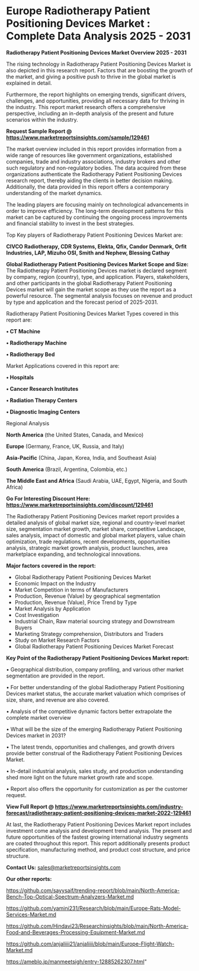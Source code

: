 # Europe Radiotherapy Patient Positioning Devices Market : Complete Data Analysis 2025 - 2031

<Strong> Radiotherapy Patient Positioning Devices Market Overview 2025 - 2031</strong>

The rising technology in Radiotherapy Patient Positioning Devices Market is also depicted in this research report. Factors that are boosting the growth of the market, and giving a positive push to thrive in the global market is explained in detail.

Furthermore, the report highlights on emerging trends, significant drivers, challenges, and opportunities, providing all necessary data for thriving in the industry. This report market research offers a comprehensive perspective, including an in-depth analysis of the present and future scenarios within the industry.

<strong>Request Sample Report @ <a href=https://www.marketreportsinsights.com/sample/129461>https://www.marketreportsinsights.com/sample/129461</a></strong>

The market overview included in this report provides information from a wide range of resources like government organizations, established companies, trade and industry associations, industry brokers and other such regulatory and non-regulatory bodies. The data acquired from these organizations authenticate the Radiotherapy Patient Positioning Devices research report, thereby aiding the clients in better decision making. Additionally, the data provided in this report offers a contemporary understanding of the market dynamics.

The leading players are focusing mainly on technological advancements in order to improve efficiency. The long-term development patterns for this market can be captured by continuing the ongoing process improvements and financial stability to invest in the best strategies.

Top Key players of Radiotherapy Patient Positioning Devices Market are:

<strong>CIVCO Radiotherapy, CDR Systems, Elekta, Qfix, Candor Denmark, Orfit Industries, LAP, Mizuho OSI, Smith and Nephew, Blessing Cathay</strong>

<strong><b>Global Radiotherapy Patient Positioning Devices Market Scope and Size:</b></strong>
The Radiotherapy Patient Positioning Devices market is declared segment by company, region (country), type, and application. Players, stakeholders, and other participants in the global Radiotherapy Patient Positioning Devices market will gain the market scope as they use the report as a powerful resource. The segmental analysis focuses on revenue and product by type and application and the forecast period of 2025-2031.

Radiotherapy Patient Positioning Devices Market Types covered in this report are:

<strong>• CT Machine

• Radiotherapy Machine

• Radiotherapy Bed</strong>

Market Applications covered in this report are:

<strong>• Hospitals

• Cancer Research Institutes

• Radiation Therapy Centers

• Diagnostic Imaging Centers</strong> 

Regional Analysis

<strong>North America</strong> (the United States, Canada, and Mexico)

<strong>Europe</strong> (Germany, France, UK, Russia, and Italy)

<strong>Asia-Pacific</strong> (China, Japan, Korea, India, and Southeast Asia)

<strong>South America</strong> (Brazil, Argentina, Colombia, etc.)

<strong>The Middle East and Africa</strong> (Saudi Arabia, UAE, Egypt, Nigeria, and South Africa)

<strong>Go For Interesting Discount Here: <a href=https://www.marketreportsinsights.com/discount/129461>https://www.marketreportsinsights.com/discount/129461</a></strong>

The Radiotherapy Patient Positioning Devices market report provides a detailed analysis of global market size, regional and country-level market size, segmentation market growth, market share, competitive Landscape, sales analysis, impact of domestic and global market players, value chain optimization, trade regulations, recent developments, opportunities analysis, strategic market growth analysis, product launches, area marketplace expanding, and technological innovations.

<strong><b>Major factors covered in the report:</b></strong>
<ul>
  <li>Global Radiotherapy Patient Positioning Devices Market </li>
  <li>Economic Impact on the Industry</li>
  <li>Market Competition in terms of Manufacturers</li>
  <li>Production, Revenue (Value) by geographical segmentation</li>
  <li>Production, Revenue (Value), Price Trend by Type</li>
  <li>Market Analysis by Application</li>
  <li>Cost Investigation</li>
  <li>Industrial Chain, Raw material sourcing strategy and Downstream Buyers</li>
  <li>Marketing Strategy comprehension, Distributors and Traders</li>
  <li>Study on Market Research Factors</li>
  <li>Global Radiotherapy Patient Positioning Devices Market Forecast</li>
</ul>

<strong><b>Key Point of the Radiotherapy Patient Positioning Devices Market report:</b></strong>

• Geographical distribution, company profiling, and various other market segmentation are provided in the report.

• For better understanding of the global Radiotherapy Patient Positioning Devices market status, the accurate market valuation which comprises of size, share, and revenue are also covered.

• Analysis of the competitive dynamic factors better extrapolate the complete market overview

• What will be the size of the emerging Radiotherapy Patient Positioning Devices market in 2031?

• The latest trends, opportunities and challenges, and growth drivers provide better construal of the Radiotherapy Patient Positioning Devices Market.

• In-detail industrial analysis, sales study, and production understanding shed more light on the future market growth rate and scope.

• Report also offers the opportunity for customization as per the customer request.

<strong><b>View Full Report @ <a href=https://www.marketreportsinsights.com/industry-forecast/radiotherapy-patient-positioning-devices-market-2022-129461>https://www.marketreportsinsights.com/industry-forecast/radiotherapy-patient-positioning-devices-market-2022-129461</a></b></strong>


At last, the Radiotherapy Patient Positioning Devices Market report includes investment come analysis and development trend analysis. The present and future opportunities of the fastest growing international industry segments are coated throughout this report. This report additionally presents product specification, manufacturing method, and product cost structure, and price structure.

<strong>Contact Us:</strong>
sales@marketreportsinsights.com

<strong>Our other reports:</strong>

<a href=https://github.com/sayysaif/trending-report/blob/main/North-America-Bench-Top-Optical-Spectrum-Analyzers-Market.md>https://github.com/sayysaif/trending-report/blob/main/North-America-Bench-Top-Optical-Spectrum-Analyzers-Market.md</a>

<a href=https://github.com/yamini231/Research/blob/main/Europe-Rats-Model-Services-Market.md>https://github.com/yamini231/Research/blob/main/Europe-Rats-Model-Services-Market.md</a>

<a href=https://github.com/Hindavi23/Researchinsights/blob/main/North-America-Food-and-Beverages-Processing-Equipment-Market.md>https://github.com/Hindavi23/Researchinsights/blob/main/North-America-Food-and-Beverages-Processing-Equipment-Market.md</a>

<a href=https://github.com/anjaliiii21/anjaliiii/blob/main/Europe-Flight-Watch-Market.md>https://github.com/anjaliiii21/anjaliiii/blob/main/Europe-Flight-Watch-Market.md</a>

<a href=https://ameblo.jp/manmeetsigh/entry-12885262307.html>https://ameblo.jp/manmeetsigh/entry-12885262307.html</a>"
